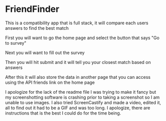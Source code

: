 # FriendFinder
This is a compatibility app that is full stack, it will compare each users answers to find the best match


First you will want to go the home page and select the button that says "Go to survey"

Next you will want to fill out the survey

Then you will hit submit and it will tell you your closest match based on answers

After this it will also store the data in another page that you can access using the API friends link on the home page

I apologize for the lack of the readme file I was trying to make it fancy but my screenshotting software is crashing prior to taking a screenshot so I am unable to use images. I also tried ScreenCastify and made a video, edited it, all to find out it had to be a GIF and was too long. I apologize, there are instructions that is the best I could do for the time being.